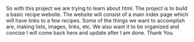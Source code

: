 So with this project we are trying to learn about html. 
The project is to build a basic recipe website. The website
will consist of a main index page which will have links to a few recipes.
Some of the things we want to accomplish are, making lists, 
images, links, etc. We also want it to be organized and concise
I will come back here and update after I am done. Thank You.
